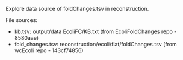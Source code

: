 Explore data source of foldChanges.tsv in reconstruction.

File sources:
- kb.tsv: output/data EcoliFC/KB.txt (from EcoliFoldChanges repo - 8580aae)
- fold_changes.tsv: reconstruction/ecoli/flat/foldChanges.tsv (from wcEcoli repo - 143cf74856)
